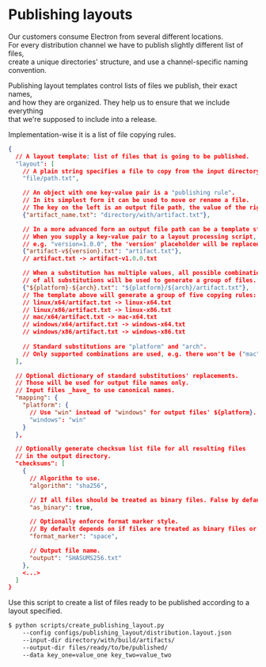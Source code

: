 # Publishing layouts

Our customers consume Electron from several different locations.  
For every distribution channel we have to publish slightly different list of files,  
create a unique directories' structure, and use a channel-specific naming convention.

Publishing layout templates control lists of files we publish, their exact names,  
and how they are organized. They help us to ensure that we include everything  
that we're supposed to include into a release.  

Implementation-wise it is a list of file copying rules.

```json
{
  // A layout template: list of files that is going to be published.
  "layout": [
    // A plain string specifies a file to copy from the input directory to the output directory.
    "file/path.txt",

    // An object with one key-value pair is a "publishing rule".
    // In its simplest form it can be used to move or rename a file.
    // The key on the left is an output file path, the value of the right – an input file path.
    {"artifact_name.txt": "directory/with/artifact.txt"},

    // In a more advanced form an output file path can be a template string.
    // When you supply a key-value pair to a layout processing script,
    // e.g. "version=1.0.0", the 'version' placeholder will be replaced by the '1.0.0' string.
    {"artifact-v${version}.txt": "artifact.txt"},
    // artifact.txt -> artifact-v1.0.0.txt

    // When a substitution has multiple values, all possible combinations
    // of all substitutions will be used to generate a group of files.
    {"${platform}-${arch}.txt": "${platform}/${arch}/artifact.txt"},
    // The template above will generate a group of five copying rules:
    // linux/x64/artifact.txt -> linux-x64.txt
    // linux/x86/artifact.txt -> linux-x86.txt
    // mac/x64/artifact.txt -> mac-x64.txt
    // windows/x64/artifact.txt -> windows-x64.txt
    // windows/x86/artifact.txt -> windows-x86.txt
    
    // Standard substitutions are "platform" and "arch".
    // Only supported combinations are used, e.g. there won't be ("mac", "x86").
  ],

  // Optional dictionary of standard substitutions' replacements.
  // Those will be used for output file names only.
  // Input files _have_ to use canonical names.
  "mapping": {
    "platform": {
      // Use "win" instead of "windows" for output files' ${platform}.
      "windows": "win"  
    }
  },

  // Optionally generate checksum list file for all resulting files
  // in the output directory.
  "checksums": [
    {
      // Algorithm to use.
      "algorithm": "sha256",

      // If all files should be treated as binary files. False by default.
      "as_binary": true,

      // Optionally enforce format marker style.
      // By default depends on if files are treated as binary files or text files.
      "format_marker": "space",

      // Output file name.
      "output": "SHASUMS256.txt"
    },
    <...>
  ]
}
```

Use this script to create a list of files ready to be published according to a layout specified.

```bash
$ python scripts/create_publishing_layout.py
    --config configs/publishing_layout/distribution.layout.json
    --input-dir directory/with/build/artifacts/
    --output-dir files/ready/to/be/published/
    --data key_one=value_one key_two=value_two
```

